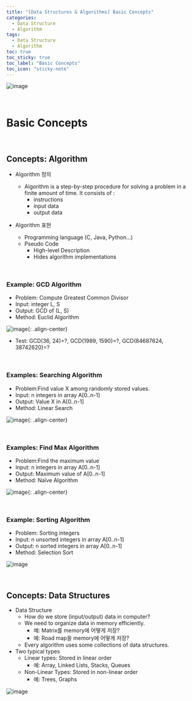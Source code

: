 ```yaml
---
title: "[Data Structures & Algorithms] Basic Concepts"
categories:
  - Data Structure
  - Algorithm
tags:
  - Data Structure
  - Algorithm
toc: true
toc_sticky: true
toc_label: "Basic Concepts"
toc_icon: "sticky-note"
---
```


![image](https://user-images.githubusercontent.com/55765292/222598023-0eced08e-a03a-4366-a388-c9e2b218127b.png)

<br>

# Basic Concepts

<br>

## Concepts: Algorithm

- Algorithm 정의
  - Algorithm is a step-by-step procedure for solving a problem in a finite amount of time. It consists of :
    - instructions
    - input data
    - output data

- Algorithm 표현
  - Programming language (C, Java, Python...)
  - Pseudo Code
    - High-level Description
    - Hides algorithm implementations

<br>

### Example: GCD Algorithm
- Problem: Compute Greatest Common Divisor
- Input: integer L, S
- Output: GCD of (L, S)
- Method: Euclid Algorithm

![image](https://user-images.githubusercontent.com/55765292/222598402-8ac557d9-502c-4cbd-b820-3f2e9b07ae23.png){: .align-center}

- Test: GCD(36, 24)=?, GCD(1989, 1590)=?, GCD(84687624, 38742620)=?


<br>

### Examples: Searching Algorithm
- Problem:Find value X among randomly stored values.
- Input: n integers in array A[0..n-1]
- Output: Value X in A[0..n-1]
- Method: Linear Search

![image](https://user-images.githubusercontent.com/55765292/222598875-c9dcce6d-487b-404e-91df-b948a8058864.png){: .align-center}

<br>

### Examples: Find Max Algorithm
- Problem:Find the maximum value
- Input: n integers in array A[0..n-1]
- Output: Maximum value of A[0..n-1]
- Method: Naïve Algorithm

![image](https://user-images.githubusercontent.com/55765292/222599107-7ed3a62d-f0cc-41fe-89e6-1d2f9a2c83e4.png){: .align-center}

<br>

### Example: Sorting Algorithm
- Problem: Sorting integers
- Input: n unsorted integers in array A[0..n-1]
- Output: n sorted integers in array A[0..n-1]
- Method: Selection Sort

![image](https://user-images.githubusercontent.com/55765292/222599378-a7db16c2-7969-45d1-ba14-5bdfd14ae14e.png)

<br>

## Concepts: Data Structures
- Data Structure
  - How do we store (input/output) data in computer?
  - We need to organize data in memory efficiently.
    - 예: Matrix를 memory에 어떻게 저장?
    - 예: Road map을 memory에 어떻게 저장?
  - Every algorithm uses some collections of data structures.
- Two typical types
  - Linear types: Stored in linear order
    - 예: Array, Linked Lists, Stacks, Queues
  - Non-Linear Types: Stored in non-linear order
    - 예: Trees, Graphs

![image](https://user-images.githubusercontent.com/55765292/222599531-6d0fec46-2999-4d09-9a5f-03fb3aba5442.png)


